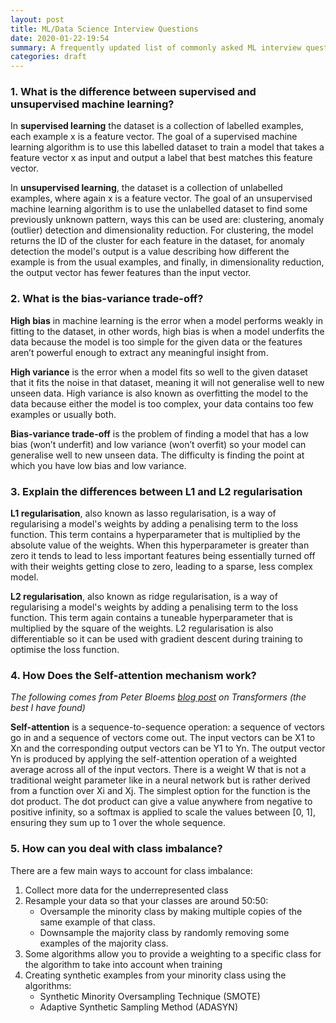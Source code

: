 ```yaml
---
layout: post
title: ML/Data Science Interview Questions
date: 2020-01-22-19:54
summary: A frequently updated list of commonly asked ML interview questions.
categories: draft
---
```


### 1. What is the difference between supervised and unsupervised machine learning?

In **supervised learning** the dataset is a collection of labelled examples, each example x is a feature vector. The goal of a supervised machine learning algorithm is to use this labelled dataset to train a model that takes a feature vector x as input and output a label that best matches this feature vector. 

In **unsupervised learning**, the dataset is a collection of unlabelled examples, where again x is a feature vector. The goal of an unsupervised machine learning algorithm is to use the unlabelled dataset to find some previously unknown pattern, ways this can be used are: clustering, anomaly (outlier) detection and dimensionality reduction. For clustering, the model returns the ID of the cluster for each feature in the dataset, for anomaly detection the model's output is a value describing how different the example is from the usual examples, and finally, in dimensionality reduction, the output vector has fewer features than the input vector.

### 2. What is the bias-variance trade-off?

**High bias** in machine learning is the error when a model performs weakly in fitting to the dataset, in other words, high bias is when a model underfits the data because the model is too simple for the given data or the features aren’t powerful enough to extract any meaningful insight from.

**High variance** is the error when a model fits so well to the given dataset that it fits the noise in that dataset, meaning it will not generalise well to new unseen data. High variance is also known as overfitting the model to the data because either the model is too complex, your data contains too few examples or usually both. 

**Bias-variance trade-off** is the problem of finding a model that has a low bias (won’t underfit) and low variance (won’t overfit) so your model can generalise well to new unseen data. The difficulty is finding the point at which you have low bias and low variance. 

### 3. Explain the differences between L1 and L2 regularisation 

**L1 regularisation**, also known as lasso regularisation, is a way of regularising a model's weights by adding a penalising term to the loss function. This term contains a hyperparameter that is multiplied by the absolute value of the weights. When this hyperparameter is greater than zero it tends to lead to less important features being essentially turned off with their weights getting close to zero, leading to a sparse, less complex model. 

**L2 regularisation**, also known as ridge regularisation, is a way of regularising a model's weights by adding a penalising term to the loss function. This term again contains a tuneable hyperparameter that is multiplied by the square of the weights. L2 regularisation is also differentiable so it can be used with gradient descent during training to optimise the loss function. 

### 4. How Does the Self-attention mechanism work?

_The following comes from Peter Bloems [blog post](http://www.peterbloem.nl/blog/transformers "Transformers From Scratch") on Transformers (the best I have found)_

**Self-attention** is a sequence-to-sequence operation: a sequence of vectors go in and a sequence of vectors come out. The input vectors can be X1 to Xn and the corresponding output vectors can be Y1 to Yn. 
The output vector Yn is produced by applying the self-attention operation of a weighted average across all of the input vectors. There is a weight W that is not a traditional weight parameter like in a neural network but is rather derived from a function over Xi and Xj. The simplest option for the function is the dot product. The dot product can give a value anywhere from negative to positive infinity, so a softmax is applied to scale the values between [0, 1], ensuring they sum up to 1 over the whole sequence. 

### 5. How can you deal with class imbalance?

There are a few main ways to account for class imbalance:
1. Collect more data for the underrepresented class 
2. Resample your data so that your classes are around 50:50:
    * Oversample the minority class by making multiple copies of the same example of that class.
    * Downsample the majority class by randomly removing some examples of the majority class.
3. Some algorithms allow you to provide a weighting to a specific class for the algorithm to take into account when training
4. Creating synthetic examples from your minority class using the algorithms:
    * Synthetic Minority Oversampling Technique (SMOTE)
    * Adaptive Synthetic Sampling Method (ADASYN)